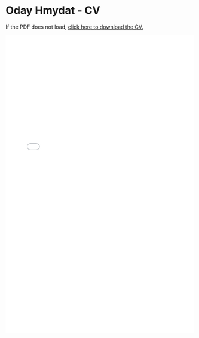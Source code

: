<!DOCTYPE html>
<html lang="en">
<head>
    <meta charset="UTF-8">
    <meta name="viewport" content="width=device-width, initial-scale=1.0">
    <title>Oday Hmydat - CV</title>
</head>
<body>
    <h1>Oday Hmydat - CV</h1>
    <p>If the PDF does not load, <a href="CV.pdf" target="_blank">click here to download the CV.</a></p>
    <embed src="CV.pdf" width="100%" height="800px" />
</body>
</html>
